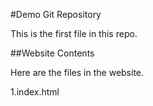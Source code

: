 #Demo Git Repository

This is the first file in this repo.

##Website Contents

Here are the files in the website.

1.index.html